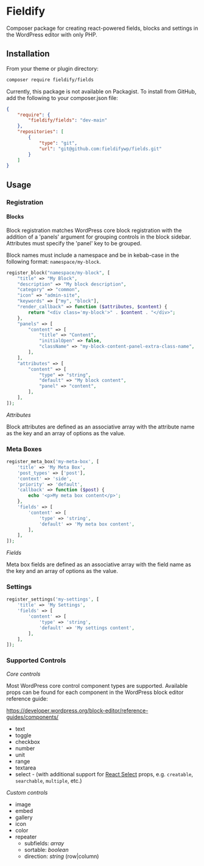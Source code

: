 # Fieldify

Composer package for creating react-powered fields, blocks and settings in the
WordPress editor with only PHP.

## Installation

From your theme or plugin directory:

```bash
composer require fieldify/fields
```

Currently, this package is not available on Packagist. To install from GitHub,
add the following to your composer.json file:

```json
{
	"require": {
		"fieldify/fields": "dev-main"
	},
	"repositories": [
		{
			"type": "git",
			"url": "git@github.com:fieldifywp/fields.git"
		}
	]
}
```

## Usage

### Registration

#### Blocks

Block registration matches WordPress core block registration with the addition
of a 'panels' argument for grouping controls in the block sidebar. Attributes
must specify the 'panel' key to be grouped.

Block names must include a namespace and be in kebab-case in the following
format: `namespace/my-block`.

```php
register_block("namespace/my-block", [
	"title" => "My Block",
	"description" => "My block description",
	"category" => "common",
	"icon" => "admin-site",
	"keywords" => ["my", "block"],
	"render_callback" => function ($attributes, $content) {
		return "<div class='my-block'>" . $content . "</div>";
	},
	"panels" => [
		"content" => [
			"title" => "Content",
			"initialOpen" => false,
			"className" => "my-block-content-panel-extra-class-name",
		],
	],
	"attributes" => [
		"content" => [
			"type" => "string",
			"default" => "My block content",
			"panel" => "content",
		],
	],
]);
```

*Attributes*

Block attributes are defined as an associative array with the attribute name as
the key and an array of options as the value.

### Meta Boxes

```php
register_meta_box('my-meta-box', [
	'title' => 'My Meta Box',
	'post_types' => ['post'],
	'context' => 'side',
	'priority' => 'default',
	'callback' => function ($post) {
		echo '<p>My meta box content</p>';
	},
	'fields' => [
		'content' => [
			'type' => 'string',
			'default' => 'My meta box content',
		],
	],
]);
```

*Fields*

Meta box fields are defined as an associative array with the field name as the
key and an array of options as the value.

### Settings

```php
register_settings('my-settings', [
	'title' => 'My Settings',
	'fields' => [
		'content' => [
			'type' => 'string',
			'default' => 'My settings content',
		],
	],
]);
```

### Supported Controls

*Core controls*

Most WordPress core control component types are supported. Available props can
be found for each component in the WordPress block editor reference guide:

https://developer.wordpress.org/block-editor/reference-guides/components/

- text
- toggle
- checkbox
- number
- unit
- range
- textarea
- select - (with additional support
  for [React Select](https://react-select.com/home) props,
  e.g. `creatable`, `searchable`, `multiple`, etc.)

*Custom controls*

- image
- embed
- gallery
- icon
- color
- repeater
	- subfields: *array*
	- sortable: *boolean*
	- direction: *string* (row|column)
